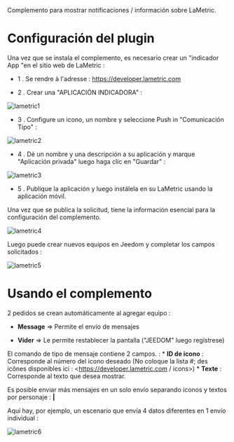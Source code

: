 Complemento para mostrar notificaciones / información sobre
LaMetric.

Configuración del plugin 
=======================

Una vez que se instala el complemento, es necesario crear un "indicador
App "en el sitio web de LaMetric :

-   1 \. Se rendre à l'adresse : <https://developer.lametric.com>

-   2 \. Crear una "APLICACIÓN INDICADORA" :

![lametric1](../images/lametric1.png)

-   3 \. Configure un icono, un nombre y seleccione Push in "Comunicación
    Tipo" :

![lametric2](../images/lametric2.png)

-   4 \. Dé un nombre y una descripción a su aplicación y marque "Aplicación privada"
    luego haga clic en "Guardar" :

![lametric3](../images/lametric3.png)

-   5 \. Publique la aplicación y luego instálela en su LaMetric usando
    la aplicación móvil.

Una vez que se publica la solicitud, tiene la información
esencial para la configuración del complemento.

![lametric4](../images/lametric4.png)

Luego puede crear nuevos equipos en Jeedom y completar
los campos solicitados :

![lametric5](../images/lametric5.png)

Usando el complemento 
=====================

2 pedidos se crean automáticamente al agregar equipo
:

-   **Message** ⇒ Permite el envío de mensajes

-   **Vider** ⇒ Le permite restablecer la pantalla ("JEEDOM"
    luego regístrese)

El comando de tipo de mensaje contiene 2 campos. : \* **ID de icono** :
Corresponde al número del icono deseado (No coloque la lista \#;
des icônes disponibles ici : <https://developer.lametric.com / icons>) \*
**Texte** : Corresponde al texto que desea mostrar.

Es posible enviar más mensajes en un solo envío separando
iconos y textos por personaje : **|**

Aquí hay, por ejemplo, un escenario que envía 4 datos diferentes en 1
envío individual :

![lametric6](../images/lametric6.png)
